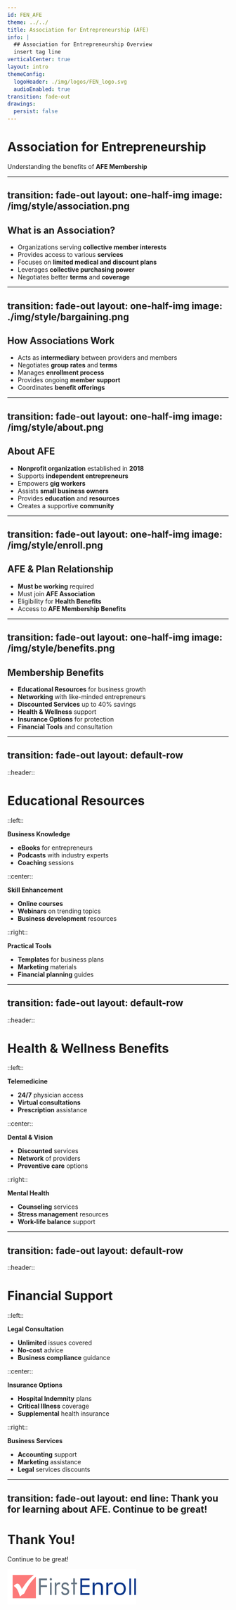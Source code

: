 ```yaml
---
id: FEN_AFE
theme: ../../
title: Association for Entrepreneurship (AFE)
info: |
  ## Association for Entrepreneurship Overview
  insert tag line
verticalCenter: true
layout: intro
themeConfig:
  logoHeader: ./img/logos/FEN_logo.svg
  audioEnabled: true
transition: fade-out
drawings:
  persist: false
---
```


<SlideAudio deckKey="FEN_AFE" />

# Association for Entrepreneurship

Understanding the benefits of **AFE Membership**

---
transition: fade-out
layout: one-half-img
image: /img/style/association.png
---

## What is an Association?

<v-clicks>

- Organizations serving **collective member interests**
- Provides access to various **services**
- Focuses on **limited medical and discount plans**
- Leverages **collective purchasing power**
- Negotiates better **terms** and **coverage**

</v-clicks>

---
transition: fade-out
layout: one-half-img
image: ./img/style/bargaining.png
---

## How Associations Work

<v-clicks>

- Acts as **intermediary** between providers and members
- Negotiates **group rates** and **terms**
- Manages **enrollment process**
- Provides ongoing **member support**
- Coordinates **benefit offerings**

</v-clicks>

---
transition: fade-out
layout: one-half-img
image: /img/style/about.png
---

## About AFE

<v-clicks>

- **Nonprofit organization** established in **2018**
- Supports **independent entrepreneurs**
- Empowers **gig workers**
- Assists **small business owners**
- Provides **education** and **resources**
- Creates a supportive **community**

</v-clicks>

---
transition: fade-out
layout: one-half-img
image: /img/style/enroll.png
---

## AFE & Plan Relationship

<v-clicks>

- **Must be working** required
- Must join **AFE Association**
- Eligibility for **Health Benefits**
- Access to **AFE Membership Benefits**

</v-clicks>

---
transition: fade-out
layout: one-half-img
image: /img/style/benefits.png
---

## Membership Benefits

<v-clicks>

- **Educational Resources** for business growth
- **Networking** with like-minded entrepreneurs
- **Discounted Services** up to 40% savings
- **Health & Wellness** support
- **Insurance Options** for protection
- **Financial Tools** and consultation

</v-clicks>

---
transition: fade-out
layout: default-row
---

::header::
# Educational Resources

::left::
<v-click>

**Business Knowledge**
- **eBooks** for entrepreneurs
- **Podcasts** with industry experts
- **Coaching** sessions
</v-click>

::center::
<v-click>

**Skill Enhancement**
- **Online courses** 
- **Webinars** on trending topics
- **Business development** resources
</v-click>

::right::
<v-click>

**Practical Tools**
- **Templates** for business plans
- **Marketing** materials
- **Financial planning** guides
</v-click>

---
transition: fade-out
layout: default-row
---

::header::
# Health & Wellness Benefits

::left::
<v-click>

**Telemedicine**
- **24/7** physician access
- **Virtual consultations**
- **Prescription** assistance
</v-click>

::center::
<v-click>

**Dental & Vision**
- **Discounted** services
- **Network** of providers
- **Preventive care** options
</v-click>

::right::
<v-click>

**Mental Health**
- **Counseling** services
- **Stress management** resources
- **Work-life balance** support
</v-click>

---
transition: fade-out
layout: default-row
---

::header::
# Financial Support

::left::
<v-click>

**Legal Consultation**
- **Unlimited** issues covered
- **No-cost** advice
- **Business compliance** guidance
</v-click>

::center::
<v-click>

**Insurance Options**
- **Hospital Indemnity** plans
- **Critical Illness** coverage
- **Supplemental** health insurance
</v-click>

::right::
<v-click>

**Business Services**
- **Accounting** support
- **Marketing** assistance
- **Legal** services discounts
</v-click>

---
transition: fade-out
layout: end
line: Thank you for learning about AFE. Continue to be great!
---

# Thank You!

Continue to be great!

<img src="./img/logos/FEN_logo.svg" class="h-12 mt-32" alt="FirstEnroll Logo">



